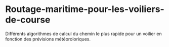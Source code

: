 # Routage-maritime-pour-les-voiliers-de-course
Différents algorithmes de calcul du chemin le plus rapide pour un voilier en fonction des prévisions météoroloriques.
